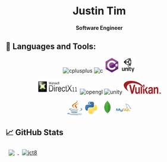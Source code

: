 <h1 align="center">Justin Tim</h1>

<h4 align="center">Software Engineer</h4>

<!--
<p align="center"> 
  <img src="https://komarev.com/ghpvc/?username=jct8" alt="jct8" /> 
</p>
-->

## 💼 Languages and Tools:

<p align="center">
  <img src="https://github.com/abranhe/programming-languages-logos/blob/master/src/cpp/cpp.svg" alt="cplusplus" width="40" height="40"/> 
  <img src="https://github.com/abranhe/programming-languages-logos/blob/master/src/c/c.svg" alt="c" width="40" height="40"/> 
  <img src="https://github.com/devicons/devicon/blob/master/icons/csharp/csharp-original.svg" alt="csharp" width="40" height="40"/>
  <img src="Assets/unity.jpg" alt="unity" width="40" height="40"/>
</p>
<p align="center">
  <img src="Assets/directx11.png" alt="unity" alt="directx11" width="110" height="40"/>
  <img src="https://github.com/gilbarbara/logos/blob/main/logos/opengl.svg" alt="opengl" width="90" height="40"/>
  <img src="https://www.3dgep.com/wp-content/uploads/2017/12/Microsoft-DirectX-12.png" alt="unity" alt="directx12" width="110" height="40"/>
  <img src="Assets/vulkan.png" alt="vulkan" width="100" height="35"/>
</p>
<p align="center">
  <img src="https://github.com/gilbarbara/logos/blob/main/logos/java.svg" alt="java" width="40" height="40"/>
  <img src="https://github.com/devicons/devicon/blob/master/icons/python/python-original.svg" alt="python" width="40" height="40"/>
  <img src="https://github.com/devicons/devicon/blob/master/icons/mongodb/mongodb-original.svg" alt="mongodb" width="40" height="40"/> 
  <img src="https://github.com/devicons/devicon/blob/master/icons/mysql/mysql-original-wordmark.svg" alt="mysql" width="40" height="40"/>
</p>

## &#x1f4c8; GitHub Stats

<a href="https://github.com/jct8/github-readme-stats">
  <img align="center" style="margin:0.5rem" src="https://github-readme-stats.vercel.app/api/top-langs/?username=jct8&hide=html&count_private=true&theme=dark" />
</a>
<a href="https://github.com/jct8/github-readme-stats">
  <img align="center" style="margin:0.5rem" src="https://github-readme-stats.vercel.app/api?username=jct8&show_icons=true&count_private=true&theme=dark" alt="jct8" />
</a>

<!--
**Jct8/Jct8** is a ✨ _special_ ✨ repository because its `README.md` (this file) appears on your GitHub profile.

Here are some ideas to get you started:

- 🔭 I’m currently working on ...
- 🌱 I’m currently learning ...
- 👯 I’m looking to collaborate on ...
- 🤔 I’m looking for help with ...
- 💬 Ask me about ...
- 📫 How to reach me: ...
- 😄 Pronouns: ...
- ⚡ Fun fact: ...
-->
